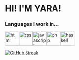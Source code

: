 <h1>HI! I'M YARA!</h1>

<h3>Languages I work in...</h3>
<div style="display:flex; flex-direction: row;">
<img src="https://cdn.jsdelivr.net/gh/devicons/devicon/icons/html5/html5-original.svg" alt="html" width="45" height="45"/>
<img src="https://cdn.jsdelivr.net/gh/devicons/devicon/icons/css3/css3-original.svg" alt="css" width="45" height="45"/>
<img src="https://cdn.jsdelivr.net/gh/devicons/devicon/icons/javascript/javascript-original.svg" alt="javascript" width="45" height="45"/>
<img src="https://cdn.jsdelivr.net/gh/devicons/devicon/icons/php/php-original.svg" alt="php" width="45" height="45"/>
<img src="https://cdn.jsdelivr.net/gh/devicons/devicon/icons/haskell/haskell-original.svg" alt="haskell" width="45" height="45"/> 
</div>

[![GitHub Streak](http://github-readme-streak-stats.herokuapp.com?user=roolps&theme=dark)](https://git.io/streak-stats)
